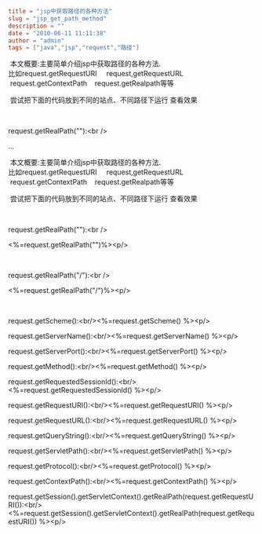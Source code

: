 ```toml
title = "jsp中获取路径的各种方法"
slug = "jsp_get_path_method"
description = ""
date = "2010-06-11 11:11:38"
author = "admin"
tags = ["java","jsp","request","路径"]
```

<p>&nbsp;本文概要:主要简单介绍jsp中获取路径的各种方法.<br />比如request.getRequestURI &nbsp; &nbsp; request,getRequestURL &nbsp; &nbsp;request.getContextPath &nbsp; &nbsp;request.getRealpath等等</p><p>&nbsp;尝试把下面的代码放到不同的站点、不同路径下运行 查看效果</p><p>&nbsp;</p><p><p>request.getRealPath(&quot;&quot;):&lt;br /&gt;</p>...</p>


<!--more-->

<p>&nbsp;本文概要:主要简单介绍jsp中获取路径的各种方法.<br />比如request.getRequestURI &nbsp; &nbsp; request,getRequestURL &nbsp; &nbsp;request.getContextPath &nbsp; &nbsp;request.getRealpath等等</p><p>&nbsp;尝试把下面的代码放到不同的站点、不同路径下运行 查看效果</p><p>&nbsp;</p><p><p>request.getRealPath(&quot;&quot;):&lt;br /&gt;</p><p>&lt;%=request.getRealPath(&quot;&quot;)%&gt;&lt;p/&gt;</p><p>&nbsp;</p><p>request.getRealPath(&quot;/&quot;):&lt;br /&gt;</p><p>&lt;%=request.getRealPath(&quot;/&quot;)%&gt;&lt;p/&gt;</p><p>&nbsp;</p><p>request.getScheme():&lt;br/&gt;&lt;%=request.getScheme() %&gt;&lt;p/&gt;</p><p>request.getServerName():&lt;br/&gt;&lt;%=request.getServerName() %&gt;&lt;p/&gt;</p><p>request.getServerPort():&lt;br/&gt;&lt;%=request.getServerPort() %&gt;&lt;p/&gt;</p><p>request.getMethod():&lt;br/&gt;&lt;%=request.getMethod() %&gt;&lt;p/&gt;</p><p>request.getRequestedSessionId():&lt;br/&gt;&lt;%=request.getRequestedSessionId() %&gt;&lt;p/&gt;</p><p>request.getRequestURI():&lt;br/&gt;&lt;%=request.getRequestURI() %&gt;&lt;p/&gt;</p><p>request.getRequestURL():&lt;br/&gt;&lt;%=request.getRequestURL() %&gt;&lt;p/&gt;</p><p>request.getQueryString():&lt;br/&gt;&lt;%=request.getQueryString() %&gt;&lt;p/&gt;</p><p>request.getServletPath():&lt;br/&gt;&lt;%=request.getServletPath() %&gt;&lt;p/&gt;</p><p>request.getProtocol():&lt;br/&gt;&lt;%=request.getProtocol() %&gt;&lt;p/&gt;</p><p>request.getContextPath():&lt;br/&gt;&lt;%=request.getContextPath() %&gt;&lt;p/&gt;</p><p>request.getSession().getServletContext().getRealPath(request.getRequestURI()):&lt;br/&gt;&lt;%=request.getSession().getServletContext().getRealPath(request.getRequestURI()) %&gt;&lt;p/&gt;</p></p>
